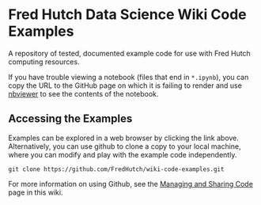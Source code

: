 # Fred Hutch Data Science Wiki Code Examples

A repository of tested, documented example code for use with Fred Hutch computing resources.  

If you have trouble viewing a notebook (files that end in `*.ipynb`), you can copy the URL to the GitHub page on which it is failing to render and use [nbviewer](https://nbviewer.jupyter.org) to see the contents of the notebook.

## Accessing the Examples

Examples can be explored in a web browser by clicking the link above. Alternatively, you can use github to clone a copy to your local machine, where you can modify and play with the example code independently.

```
git clone https://github.com/FredHutch/wiki-code-examples.git
```

For more information on using Github, see the [Managing and Sharing Code](/scicomputing/software_managecode/) page in this wiki.
